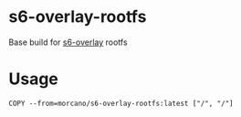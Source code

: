 # s6-overlay-rootfs

Base build for [s6-overlay](https://github.com/just-containers/s6-overlay) rootfs

# Usage

`COPY --from=morcano/s6-overlay-rootfs:latest ["/", "/"]`
